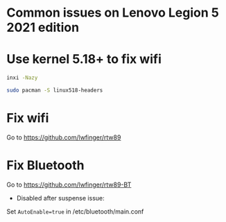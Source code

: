 # Common issues on Lenovo Legion 5 2021 edition

# Use kernel 5.18+ to fix wifi
```sh
inxi -Nazy 

sudo pacman -S linux518-headers
```

# Fix wifi

 Go to https://github.com/lwfinger/rtw89

# Fix Bluetooth

 Go to https://github.com/lwfinger/rtw89-BT

-  Disabled after suspense issue:

Set ```AutoEnable=true``` in /etc/bluetooth/main.conf